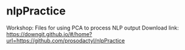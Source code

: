 # nlpPractice

Workshop: Files for using PCA to process NLP output
Download link: https://downgit.github.io/#/home?url=https://github.com/prosodactyl/nlpPractice
